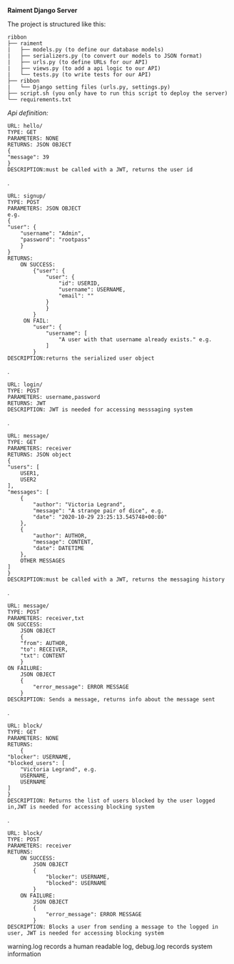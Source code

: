 **Raiment Django Server**

The project is structured like this:
```
ribbon
├── raiment
|   ├── models.py (to define our database models)
|   ├── serializers.py (to convert our models to JSON format)
|   ├── urls.py (to define URLs for our API)
|   ├── views.py (to add a api logic to our API)
|   └── tests.py (to write tests for our API)
├── ribbon
|   └── Django setting files (urls.py, settings.py)
├── script.sh (you only have to run this script to deploy the server)
└── requirements.txt
```

*Api definition:*
    
    URL: hello/ 
    TYPE: GET
    PARAMETERS: NONE
    RETURNS: JSON OBJECT
    {
    "message": 39
    }
    DESCRIPTION:must be called with a JWT, returns the user id
.    

    URL: signup/ 
    TYPE: POST
    PARAMETERS: JSON OBJECT 
    e.g.
    {
    "user": {
        "username": "Admin",
        "password": "rootpass"
        }
    }
    RETURNS: 
        ON SUCCESS:
            {"user": {
                "user": {
                    "id": USERID,
                    "username": USERNAME,
                    "email": ""
                }
                }
            }
         ON FAIL:
            "user": {
                "username": [
                    "A user with that username already exists." e.g.
                ]
            }
    DESCRIPTION:returns the serialized user object
.

    URL: login/ 
    TYPE: POST
    PARAMETERS: username,password
    RETURNS: JWT
    DESCRIPTION: JWT is needed for accessing messsaging system
.

    URL: message/ 
    TYPE: GET
    PARAMETERS: receiver
    RETURNS: JSON object
    {
    "users": [
        USER1,
        USER2
    ],
    "messages": [
        {
            "author": "Victoria Legrand", 
            "message": "A strange pair of dice", e.g.
            "date": "2020-10-29 23:25:13.545748+00:00"
        }, 
        {
            "author": AUTHOR,
            "message": CONTENT,
            "date": DATETIME
        },
        OTHER MESSAGES
    ]
    }
    DESCRIPTION:must be called with a JWT, returns the messaging history
.

    URL: message/ 
    TYPE: POST
    PARAMETERS: receiver,txt
    ON SUCCESS:
        JSON OBJECT
        {
        "from": AUTHOR,
        "to": RECEIVER,
        "txt": CONTENT
        }
    ON FAILURE:
        JSON OBJECT
        {
            "error_message": ERROR MESSAGE
        }
    DESCRIPTION: Sends a message, returns info about the message sent
. 
    
    URL: block/ 
    TYPE: GET
    PARAMETERS: NONE
    RETURNS:
        {
    "blocker": USERNAME,
    "blocked_users": [
        "Victoria Legrand", e.g.
        USERNAME,
        USERNAME
    ]
    }    
    DESCRIPTION: Returns the list of users blocked by the user logged in,JWT is needed for accessing blocking system
.
    
    URL: block/ 
    TYPE: POST
    PARAMETERS: receiver
    RETURNS:
        ON SUCCESS:
            JSON OBJECT
            {
                "blocker": USERNAME,
                "blocked": USERNAME
            }
        ON FAILURE:
            JSON OBJECT
            {
                "error_message": ERROR MESSAGE
            }
    DESCRIPTION: Blocks a user from sending a message to the logged in user, JWT is needed for accessing blocking system

warning.log records a human readable log, debug.log records system information